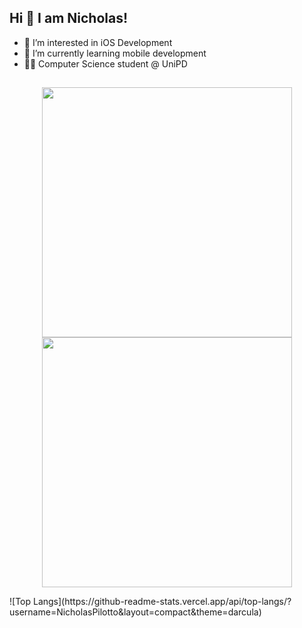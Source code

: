 ## Hi 👋 I am Nicholas! 

- 👀 I’m interested in iOS Development
- 🌱 I’m currently learning mobile development
- 👨‍🎓 Computer Science student @ UniPD
##

<p align = "center">
  <img src = "https://github-readme-stats.vercel.app/api?username=NicholasPilotto&show_icons=true&theme=darcula" width = 400\>
  <img src = "https://github-readme-streak-stats.herokuapp.com?user=NicholasPilotto&theme=darcula&hide_border=false" width = 400 \>
</p>
![Top Langs](https://github-readme-stats.vercel.app/api/top-langs/?username=NicholasPilotto&layout=compact&theme=darcula)
